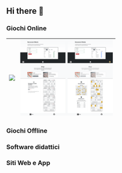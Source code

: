## Hi there 👋

### Giochi Online

|   <img src="https://github.com/vittorioPiotti/FilaTreOnline/blob/main/FilaTreOnline/imgs/preview.gif" width="100%" />  | <img src="https://github.com/vittorioPiotti/Bingo-Online-Bootstrap/blob/main/preview.png" height="200px"/>| 
|  ------------ | ------------ | 

### Giochi Offline

### Software didattici

### Siti Web e App

